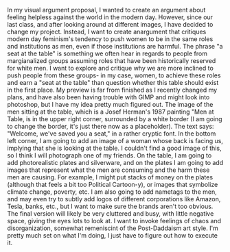 In my visual argument proposal, I wanted to create an argument about feeling helpless against the world in the modern day. However, 
since our last class, and after looking around at different images, I have decided to change my project. Instead, I want to create anargument that critiques
modern day feminism's tendency to push women to be in the same roles and institutions as men, even if those institutions are harmful. The phrase "a seat 
at the table" is something we often hear in regards to people from margianalized groups assuming roles that have been historically reserved for white men.
I want to explore and critique why we are more inclined to push people from these groups- in my case, women, to achieve these roles and earn a "seat at the 
table" than question whether this table should exist in the first place.
My preview is far from finished as I recently changed my plans, and have also been having trouble with GIMP and might look into photoshop, but I have my idea
pretty much figured out. The image of the men sitting at the table, which is a Josef Herman's 1987 painting "Men at Table, is in the upper right corner, surrounded by a white 
border (I am going to change the border, it's just there now as a placeholder). The text says: "Welcome, we've saved you a seat," in a rather cryptic font.
In the bottom left corner, I am going to add an image of a woman whose back is facing us, implying that she is looking at the table. I couldn't find
a good image of this, so I think I will photograph one of my friends. On the table, I am going to add photorealistic plates and silverware, and on the plates
I am going to add images that represent what the men are consuming and the harm these men are causing. For example, I might put stacks of money on the plates
(although that feels a bit too Political Cartoon-y), or images that symbolize climate change, poverty, etc. I am also going to add nametags to the men, and may even try 
to subtly add logos of different corporations like Amazon, Tesla, banks, etc., but I want to make sure the brands aren't too obvious. The final version will 
likely be very cluttered and busy, with little negative space, giving the eyes lots to look at. I want to invoke feelings of chaos and disorganization,
somewhat remeniscint of the Post-Daddaism art style. I'm pretty much set on what I'm doing, I just have to figure out how to execute it.
